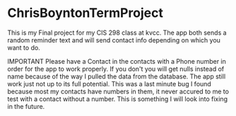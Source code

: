 # ChrisBoyntonTermProject

This is my Final project for my CIS 298 class at kvcc.
The app both sends a random reminder text and will send contact info depending on 
which you want to do.


IMPORTANT
Please have a Contact in the contacts with a Phone number in order for the app to work properly.
If you don't you will get nulls instead of name because of the way I pulled the data
from the database. The app still work just not up to its full potential. This was a last
minute bug I found because most my contacts have numbers in them, it never accured to me to test with a contact without a number. This is something I will look into fixing in the future.